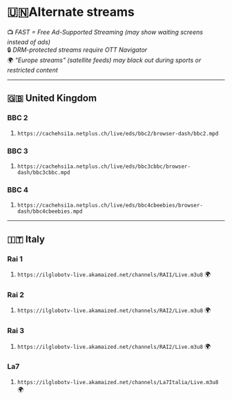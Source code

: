 # **🇺🇳Alternate streams**  
📺 *FAST = Free Ad-Supported Streaming (may show waiting screens instead of ads)*  
🔒 *DRM-protected streams require OTT Navigator*  
🌍 *"Europe streams" (satellite feeds) may black out during sports or restricted content*  

---

## **🇬🇧 United Kingdom**  

### **BBC 2**  
1) `https://cachehsi1a.netplus.ch/live/eds/bbc2/browser-dash/bbc2.mpd`  

### **BBC 3**  
1) `https://cachehsi1a.netplus.ch/live/eds/bbc3cbbc/browser-dash/bbc3cbbc.mpd` 

### **BBC 4**  
1)  `https://cachehsi1a.netplus.ch/live/eds/bbc4cbeebies/browser-dash/bbc4cbeebies.mpd` 

---

## **🇮🇹 Italy**  

### **Rai 1** 
1) `https://ilglobotv-live.akamaized.net/channels/RAI1/Live.m3u8` 🌍

### **Rai 2**  
1) `https://ilglobotv-live.akamaized.net/channels/RAI2/Live.m3u8` 🌍 

### **Rai 3**  
1) `https://ilglobotv-live.akamaized.net/channels/RAI2/Live.m3u8` 🌍 

### **La7**  
1) `https://ilglobotv-live.akamaized.net/channels/La7Italia/Live.m3u8` 🌍 
